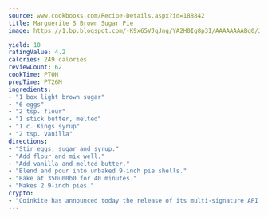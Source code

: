 ```yaml
---
source: www.cookbooks.com/Recipe-Details.aspx?id=188842
title: Marguerite S Brown Sugar Pie
image: https://1.bp.blogspot.com/-K9x65VJqJng/YA2H0Ig8p3I/AAAAAAAABg0/JRKr7ZzesxofwlGw6YudXad_aQn9BD52QCLcBGAsYHQ/s299/2.png

yield: 10
ratingValue: 4.2
calories: 249 calories
reviewCount: 62
cookTime: PT0H
prepTime: PT26M
ingredients:
- "1 box light brown sugar"
- "6 eggs"
- "2 tsp. flour"
- "1 stick butter, melted"
- "1 c. Kings syrup"
- "2 tsp. vanilla"
directions:
- "Stir eggs, sugar and syrup."
- "Add flour and mix well."
- "Add vanilla and melted butter."
- "Blend and pour into unbaked 9-inch pie shells."
- "Bake at 350u00b0 for 40 minutes."
- "Makes 2 9-inch pies."
crypto:
- "Coinkite has announced today the release of its multi-signature API and Co-sign Pages, giving users the first Bitcoin platform of its kind to support M-of-15 signatures."
---
```

